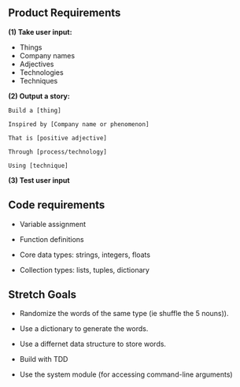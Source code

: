 ## Product Requirements

**(1) Take user input:**

- Things
- Company names
- Adjectives
- Technologies
- Techniques

**(2) Output a story:**
```
Build a [thing]

Inspired by [Company name or phenomenon]

That is [positive adjective]

Through [process/technology]

Using [technique]
```

**(3) Test user input**


## Code requirements

- Variable assignment

- Function definitions

- Core data types: strings, integers, floats

- Collection types: lists, tuples, dictionary


## Stretch Goals

- Randomize the words of the same type (ie shuffle the 5 nouns)).

- Use a dictionary to generate the words.

- Use a differnet data structure to store words.

- Build with TDD

- Use the system module (for accessing command-line arguments)

